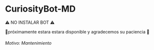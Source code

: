 # CuriosityBot-MD
⚠️ NO INSTALAR BOT ⚠️

🍓próximamente estara estara disponible y agradecemos su paciencia 🍓

###### Motivo: Mantenimiento


